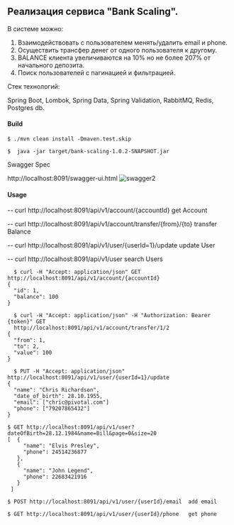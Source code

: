 ## Реализация сервиса "Bank Scaling".

В системе можно:
1. Взаимодействовать с пользователем менять/удалить email и phone.
2. Осуществить трансфер денег от одного пользователя к другому.
3. BALANCE клиента увеличиваются на 10% но не более 207% от начального депозита.
4. Поиск пользователей с пагинацией и фильтрацией.

Стек технологий:

Spring Boot, Lombok, Spring Data, Spring Validation, RabbitMQ, Redis, Postgres db.

#### Build

    $ ./mvn clean install -Dmaven.test.skip

    $  java -jar target/bank-scaling-1.0.2-SNAPSHOT.jar


Swagger Spec

http://localhost:8091/swagger-ui.html
![swagger2]()

#### Usage


-- curl http://localhost:8091/api/v1/account/{accountId}  get Account

-- curl http://localhost:8091/api/v1/account/transfer/{from}/{to}  transfer Balance

-- curl http://localhost:8091/api/v1/user/{userId=1}/update  update User

-- curl http://localhost:8091/api/v1/user  search Users


      $ curl -H "Accept: application/json" GET http://localhost:8091/api/v1/account/{accountId}
    {
      "id": 1,
      "balance": 100
    }

      $ curl -H "Accept: application/json" -H "Authorization: Bearer {token}" GET 
      http://localhost:8091/api/v1/account/transfer/1/2
    {
      "from": 1,
      "to": 2,
      "value": 100
    }
    
      $ PUT -H "Accept: application/json" http://localhost:8091/api/v1/user/{userId=1}/update
    {
      "name": "Chris Richardson",
      "date_of_birth": 28.10.1955, 
      "email": ["chric@pivotal.com"]
      "phone": ["79207865432"]
    }
    
    $ GET http://localhost:8091/api/v1/user?dateOfBirth=28.12.1984&name=Bill&page=0&size=20
    [  {
         "name": "Elvis Presley",
         "phone": 24514236877
       },
       {
         "name": "John Legend",
         "phone": 22683421916
       }
     ]

    $ POST http://localhost:8091/api/v1/user/{userId}/email  add email
    
    $ GET http://localhost:8091/api/v1/user/{userId}/phone   get phone

